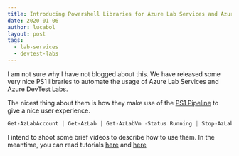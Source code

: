 ```yaml
---
title: Introducing Powershell Libraries for Azure Lab Services and Azure DevTest Labs
date: 2020-01-06
author: lucabol
layout: post
tags:
  - lab-services
  - devtest-labs
---
```

I am not sure why I have not blogged about this. We have released some very nice PS1 libraries to automate the usage of Azure Lab Services and Azure DevTest Labs.

The nicest thing about them is how they make use of the [PS1 Pipeline](https://docs.microsoft.com/en-us/powershell/scripting/learn/understanding-the-powershell-pipeline?view=powershell-7) to give a nice user experience.

```powershell
Get-AzLabAccount | Get-AzLab | Get-AzLabVm -Status Running | Stop-AzLabVm
```

I intend to shoot some brief videos to describe how to use them. In the meantime, you can read tutorials [here](https://github.com/Azure/azure-devtestlab/blob/master/samples/ClassroomLabs/Modules/Library/HowTo.md) and [here](https://github.com/Azure/azure-devtestlab/blob/master/samples/DevTestLabs/Modules/Library/HowTo.md)